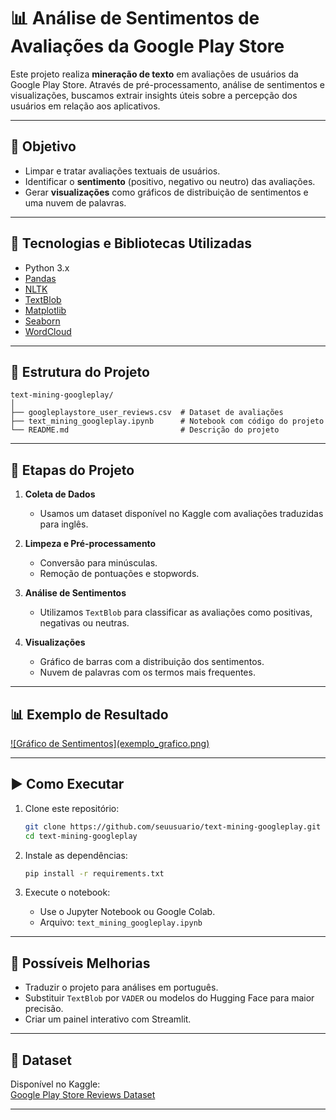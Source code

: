 # 📊 Análise de Sentimentos de Avaliações da Google Play Store

Este projeto realiza **mineração de texto** em avaliações de usuários da Google Play Store. Através de pré-processamento, análise de sentimentos e visualizações, buscamos extrair insights úteis sobre a percepção dos usuários em relação aos aplicativos.

---

## 🎯 Objetivo

- Limpar e tratar avaliações textuais de usuários.
- Identificar o **sentimento** (positivo, negativo ou neutro) das avaliações.
- Gerar **visualizações** como gráficos de distribuição de sentimentos e uma nuvem de palavras.

---

## 🧰 Tecnologias e Bibliotecas Utilizadas

- Python 3.x
- [Pandas](https://pandas.pydata.org/)
- [NLTK](https://www.nltk.org/)
- [TextBlob](https://textblob.readthedocs.io/)
- [Matplotlib](https://matplotlib.org/)
- [Seaborn](https://seaborn.pydata.org/)
- [WordCloud](https://amueller.github.io/word_cloud/)

---

## 📁 Estrutura do Projeto

```
text-mining-googleplay/
│
├── googleplaystore_user_reviews.csv  # Dataset de avaliações
├── text_mining_googleplay.ipynb      # Notebook com código do projeto
└── README.md                         # Descrição do projeto
```

---

## 📝 Etapas do Projeto

1. **Coleta de Dados**
   - Usamos um dataset disponível no Kaggle com avaliações traduzidas para inglês.

2. **Limpeza e Pré-processamento**
   - Conversão para minúsculas.
   - Remoção de pontuações e stopwords.

3. **Análise de Sentimentos**
   - Utilizamos `TextBlob` para classificar as avaliações como positivas, negativas ou neutras.

4. **Visualizações**
   - Gráfico de barras com a distribuição dos sentimentos.
   - Nuvem de palavras com os termos mais frequentes.

---

## 📊 Exemplo de Resultado

[!\[Gráfico de Sentimentos\](exemplo_grafico.png)](https://prnt.sc/0phepBbMXRNX)

---

## ▶️ Como Executar

1. Clone este repositório:
   ```bash
   git clone https://github.com/seuusuario/text-mining-googleplay.git
   cd text-mining-googleplay
   ```

2. Instale as dependências:
   ```bash
   pip install -r requirements.txt
   ```

3. Execute o notebook:
   - Use o Jupyter Notebook ou Google Colab.
   - Arquivo: `text_mining_googleplay.ipynb`

---

## 🧠 Possíveis Melhorias

- Traduzir o projeto para análises em português.
- Substituir `TextBlob` por `VADER` ou modelos do Hugging Face para maior precisão.
- Criar um painel interativo com Streamlit.

---

## 📌 Dataset

Disponível no Kaggle:  
[Google Play Store Reviews Dataset](https://www.kaggle.com/datasets/lava18/google-play-store-apps)

---
